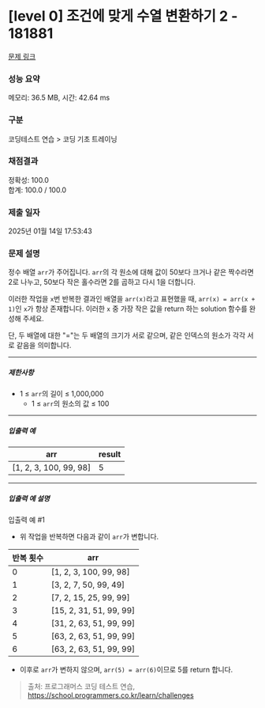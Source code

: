 # [level 0] 조건에 맞게 수열 변환하기 2 - 181881 

[문제 링크](https://school.programmers.co.kr/learn/courses/30/lessons/181881) 

### 성능 요약

메모리: 36.5 MB, 시간: 42.64 ms

### 구분

코딩테스트 연습 > 코딩 기초 트레이닝

### 채점결과

정확성: 100.0<br/>합계: 100.0 / 100.0

### 제출 일자

2025년 01월 14일 17:53:43

### 문제 설명

<p>정수 배열 <code>arr</code>가 주어집니다. <code>arr</code>의 각 원소에 대해 값이 50보다 크거나 같은 짝수라면 2로 나누고, 50보다 작은 홀수라면 2를 곱하고 다시 1을 더합니다.</p>

<p>이러한 작업을 <code>x</code>번 반복한 결과인 배열을 <code>arr(x)</code>라고 표현했을 때, <code>arr(x) = arr(x + 1)</code>인 <code>x</code>가 항상 존재합니다. 이러한 <code>x</code> 중 가장 작은 값을 return 하는 solution 함수를 완성해 주세요.</p>

<p>단, 두 배열에 대한 "="는 두 배열의 크기가 서로 같으며, 같은 인덱스의 원소가 각각 서로 같음을 의미합니다.</p>

<hr>

<h5>제한사항</h5>

<ul>
<li>1 ≤ <code>arr</code>의 길이 ≤ 1,000,000

<ul>
<li>1 ≤ <code>arr</code>의 원소의 값 ≤ 100</li>
</ul></li>
</ul>

<hr>

<h5>입출력 예</h5>
<table class="table">
        <thead><tr>
<th>arr</th>
<th>result</th>
</tr>
</thead>
        <tbody><tr>
<td>[1, 2, 3, 100, 99, 98]</td>
<td>5</td>
</tr>
</tbody>
      </table>
<hr>

<h5>입출력 예 설명</h5>

<p>입출력 예 #1</p>

<ul>
<li>위 작업을 반복하면 다음과 같이 <code>arr</code>가 변합니다.</li>
</ul>
<table class="table">
        <thead><tr>
<th>반복 횟수</th>
<th>arr</th>
</tr>
</thead>
        <tbody><tr>
<td>0</td>
<td>[1, 2, 3, 100, 99, 98]</td>
</tr>
<tr>
<td>1</td>
<td>[3, 2, 7, 50, 99, 49]</td>
</tr>
<tr>
<td>2</td>
<td>[7, 2, 15, 25, 99, 99]</td>
</tr>
<tr>
<td>3</td>
<td>[15, 2, 31, 51, 99, 99]</td>
</tr>
<tr>
<td>4</td>
<td>[31, 2, 63, 51, 99, 99]</td>
</tr>
<tr>
<td>5</td>
<td>[63, 2, 63, 51, 99, 99]</td>
</tr>
<tr>
<td>6</td>
<td>[63, 2, 63, 51, 99, 99]</td>
</tr>
</tbody>
      </table>
<ul>
<li>이후로 <code>arr</code>가 변하지 않으며, <code>arr(5) = arr(6)</code>이므로 5를 return 합니다.</li>
</ul>


> 출처: 프로그래머스 코딩 테스트 연습, https://school.programmers.co.kr/learn/challenges